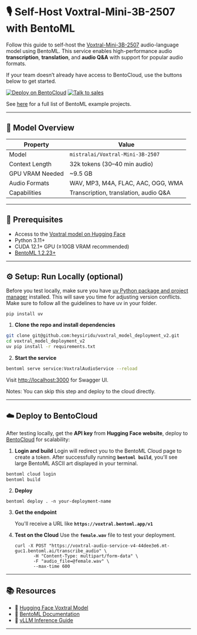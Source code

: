 # 🎙️ Self-Host Voxtral-Mini-3B-2507 with BentoML

Follow this guide to self-host the [Voxtral-Mini-3B-2507](https://huggingface.co/mistralai/Voxtral-Mini-3B-2507) audio-language model using BentoML. This service enables high-performance audio **transcription**, **translation**, and **audio Q\&A** with support for popular audio formats.

If your team doesn’t already have access to BentoCloud, use the buttons below to get started.

[![Deploy on BentoCloud](https://img.shields.io/badge/Deploy_on_BentoCloud-d0bfff?style=for-the-badge)](https://testversiona.cloud.bentoml.com/deployments?q=)
[![Talk to sales](https://img.shields.io/badge/Talk_to_sales-eefbe4?style=for-the-badge)](https://bentoml.com/contact)

See [here](https://docs.bentoml.com/en/latest/examples/overview.html) for a full list of BentoML example projects.

---

## 📌 Model Overview

| Property        | Value                                  |
| --------------- | -------------------------------------- |
| Model           | `mistralai/Voxtral-Mini-3B-2507`     |
| Context Length  | 32k tokens (30–40 min audio)          |
| GPU VRAM Needed | \~9.5 GB                               |
| Audio Formats   | WAV, MP3, M4A, FLAC, AAC, OGG, WMA     |
| Capabilities    | Transcription, translation, audio Q\&A |

---

## 🧱 Prerequisites

* Access to the [Voxtral model on Hugging Face](https://huggingface.co/mistralai/Voxtral-Mini-3B-2507)
* Python 3.11+
* CUDA 12.1+ GPU (≥10GB VRAM recommended)
* [BentoML 1.2.23+](https://pypi.org/project/bentoml/)

---

## ⚙️ Setup: Run Locally (optional)

Before you test locally, make sure you have [uv Python package and project manager](https://docs.astral.sh/uv/) installed. This will save you time for adjusting version conflicts. Make sure to follow all the guidelines to have uv in your folder.

```
pip install uv
```

1. **Clone the repo and install dependencies**

```bash
git clone git@github.com:heysiridu/voxtral_model_deployment_v2.git
cd voxtral_model_deployment_v2
uv pip install -r requirements.txt
```

2. **Start the service**

```bash
bentoml serve service:VoxtralAudioService --reload
```

Visit [http://localhost:3000](http://localhost:3000) for Swagger UI.

Notes: You can skip this step and deploy to the cloud directly.

---



## ☁️ Deploy to BentoCloud

After testing locally, get the **API key** from **Hugging Face website**, deploy to [BentoCloud](https://cloud.bentoml.com/) for scalability:

1. **Login and build**
   Login will redirect you to the BentoML Cloud page to create a token. After successfully running **`bentoml build`**, you'll see large BentoML ASCII art displayed in your terminal.

```bash
bentoml cloud login
bentoml build
```

2. **Deploy**

```
bentoml deploy . -n your-deployment-name
```

3. **Get the endpoint**

    You'll receive a URL like **`https://voxtral.bentoml.app/v1`** 

4. **Test on the Cloud**
   Use the **`female.wav`** file to test your deployment.

   ```
   curl -X POST "https://voxtral-audio-service-v4-44dee3e6.mt-guc1.bentoml.ai/transcribe_audio" \
          -H "Content-Type: multipart/form-data" \
          -F "audio_file=@female.wav" \
          --max-time 600
   ```

---

## 📚 Resources

* 🔗 [Hugging Face Voxtral Model](https://huggingface.co/mistralai/Voxtral-Mini-3B-2507)
* 📘 [BentoML Documentation](https://docs.bentoml.com)
* 🧠 [vLLM Inference Guide
  ](https://docs.vllm.ai)

---
